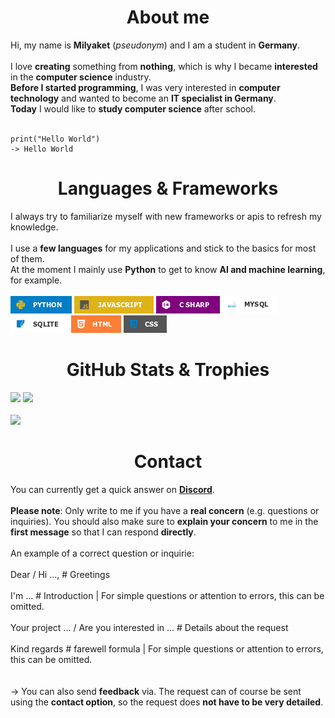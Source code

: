 <!--- Category: About me --->
<div id="Headline-AboutMe">
    <h1 align="center">About me</h1>
</div>

<div id="Body-AboutMe">
    Hi, my name is <b>Milyaket</b> (<i>pseudonym</i>) and I am a student in <b>Germany</b>. 
    <br>
    <br>I love <b>creating</b> something from <b>nothing</b>, which is why I became <b>interested</b> in the <b>computer science</b> industry. 
    <br><b>Before I started programming</b>, I was very interested in <b>computer technology</b> and wanted to become an <b>IT specialist in Germany</b>. 
    <br><b>Today</b> I would like to <b>study computer science</b> after school.
    <br><br>
    
    print("Hello World")
    -> Hello World    
</div>


<!--- Category: Languages and frameworks --->
<div id="Headline-Languages-Frameworks">
    <h1 align="center">Languages & Frameworks</h1>
</div>

<div id="Body-Languages-Frameworks">
    I always try to familiarize myself with new frameworks or apis to refresh my knowledge.
    <br><br>
    I use a <b>few languages</b> for my applications and stick to the basics for most of them. 
    <br>At the moment I mainly use <b>Python</b> to get to know <b>AI and machine learning</b>, for example. 
    <br><br>
    <a href="https://python.org/"><img src="Images/python.png"></a>
    <a href="https://developer.mozilla.org/en-US/docs/Web/JavaScript"><img src="Images/javascript.png"></a>
    <a href="https://learn.microsoft.com/en-us/dotnet/csharp/"><img src="Images/csharp.png"></a>
    <a href="https://www.mysql.com/de/"><img src="Images/mysql.png"></a>
    <a href="https://www.sqlite.org/"><img src="Images/sqlite.png"></a>
    <a href="https://html.com/"><img src="Images/html.png"></a>
    <a href="https://www.w3.org/Style/CSS/"><img src="Images/css.png"></a>
</div>


<!--- Category: GitHub stats from my account --->
<div id="Headline-GitHub-Stats-Trophies">
    <h1 align="center">GitHub Stats & Trophies</h1>
</div>

<div id="Body-GitHub-Stats-Trophies">
    <img src="https://github-readme-stats.vercel.app/api?username=Milyaket&theme=vue-dark&hide_border=false&include_all_commits=false&count_private=false">
    <img src="https://github-profile-trophy.vercel.app/?username=Milyaket&theme=radical&no-frame=false&no-bg=true&margin-w=4">
    <br><br>
    <img src="https://komarev.com/ghpvc/?username=Milyaket&abbreviated=true">
    
</div>


<!--- Category: Contact --->
<div id="Headline-Contact">
    <h1 align="center">Contact</h1>
</div>

<div id="Body-Contact">
    You can currently get a quick answer on <a href="https://discord.com/users/1067204055929192548"><b>Discord</b></a>.
    <br><br>
    <b>Please note</b>: Only write to me if you have a <b>real concern</b> (e.g. questions or inquiries). You should also make sure to <b>explain your concern</b> to me in the <b>first message</b> so that I can respond <b>directly</b>.
    <br><br>
    An example of a correct question or inquirie:
    <br><br>
    Dear / Hi ..., # Greetings
    <br><br>
    I'm ... # Introduction | For simple questions or attention to errors, this can be omitted.
    <br><br>
    Your project ... / Are you interested in ... # Details about the request
    <br><br>
    Kind regards # farewell formula | For simple questions or attention to errors, this can be omitted.
    <br><br><br>
    -> You can also send <b>feedback</b> via. The request can of course be sent using the <b>contact option</b>, so the request does <b>not have to be very detailed</b>.
</div>
